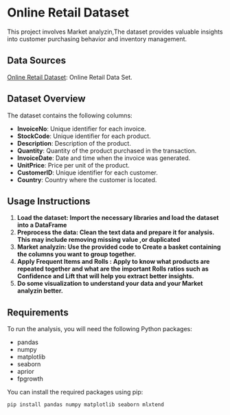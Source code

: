 # Online Retail Dataset
This project involves Market analyzin,The dataset provides valuable insights into customer purchasing behavior and inventory management.
## Data Sources
[Online Retail Dataset](https://archive.ics.uci.edu/dataset/352/online+retail): Online Retail Data Set.
## Dataset  Overview
The dataset contains the following columns:

- **InvoiceNo**: Unique identifier for each invoice.
- **StockCode**: Unique identifier for each product.
- **Description**: Description of the product.
- **Quantity**: Quantity of the product purchased in the transaction.
- **InvoiceDate**: Date and time when the invoice was generated.
- **UnitPrice**: Price per unit of the product.
- **CustomerID**: Unique identifier for each customer.
- **Country**: Country where the customer is located.

## Usage Instructions

1. **Load the dataset: Import the necessary libraries and load the dataset into a DataFrame**
2. **Preprocess the data: Clean the text data and prepare it for analysis. This may include removing missing value ,or duplicated**
3. **Market analyzin: Use the provided code to Create a basket containing the columns you want to group together.**
4. **Apply Frequent Items and Rolls : Apply to know what products are repeated together and what are the important Rolls ratios such as Confidence and Lift that will help you extract better insights.**
5. **Do some visualization to understand your data and your Market analyzin better.**

## Requirements
To run the analysis, you will need the following Python packages:
- pandas
- numpy
- matplotlib
- seaborn
- aprior
- fpgrowth

You can install the required packages using pip:
```bash
pip install pandas numpy matplotlib seaborn mlxtend
